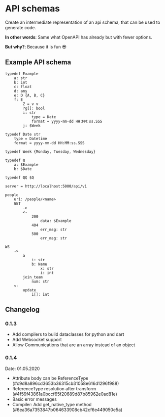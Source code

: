 # API schemas

Create an intermediate representation of an api schema, that can be used to generate code.

**In other words**: Same what OpenAPI has already but with fewer options.

**But why?**: Because it is fun 😎

## Example API schema
```
typedef Example
    a: str
    b: int
    c: float
    d: any
    e: D {A, B, C}
    f: E
        Z = v v
        ?g[]: bool
        i: str
            type = Date
            format = yyyy-mm-dd HH:MM:ss.SSS
        j: $Week

typedef Date str
    type = Datetime
    format = yyyy-mm-dd HH:MM:ss.SSS
    
typedef Week {Monday, Tuesday, Wednesday}

typedef Q
    a: $Example
    b: $Date
    
typedef QQ $Q

server = http://localhost:5000/api/v1

people
    uri: /people/<name>
    GET
        ->
        <-
            200
                data: $Example
            404
                err_msg: str
            500
                err_msg: str
                
WS
    ->
        a
            i: str
            b: Name
                x: str
                i: int
        join_team
            num: str
    <-
        update
            i[]: int

```

## Changelog

### 0.1.3

- Add compilers to build dataclasses for python and dart
- Add Websocket support
- Allow Communications that are an array instead of an object

### 0.1.4

Date: 01.05.2020

- Attribute body can be ReferenceType (#c9d8a896cd3653b36315cb31058e616d1296f988)
- ReferenceType resolution after transform (#4f59f43861a0bccf65f20689d87b85962e0ad81e)
- Basic error messages
- Compiler: Add get_native_type method (#6ea36a7353847b064633908cb42cf6e449050e5a)

